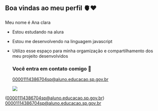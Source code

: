## Boa vindas ao meu perfil 🫀❤

Meu nome é Ana clara

- Estou estudando na alura
- Estou me desenvolvendo na linguagem javascript
- Utilizo esse espaço para minha orgamização e compartilhamento dos meu projeito desenvolvidos

  ### Você entra em contato comigo 📧

  00001114386704sp@aluno.educacao.sp.gov.br


  ![](https://cdn.pixabay.com/animation/2023/06/06/06/51/06-51-32-766_256.gif)


(00001114386704sp@aluno.educacao.sp.gov.br)  
00001114386704sp@aluno.educacao.sp.gov.br
